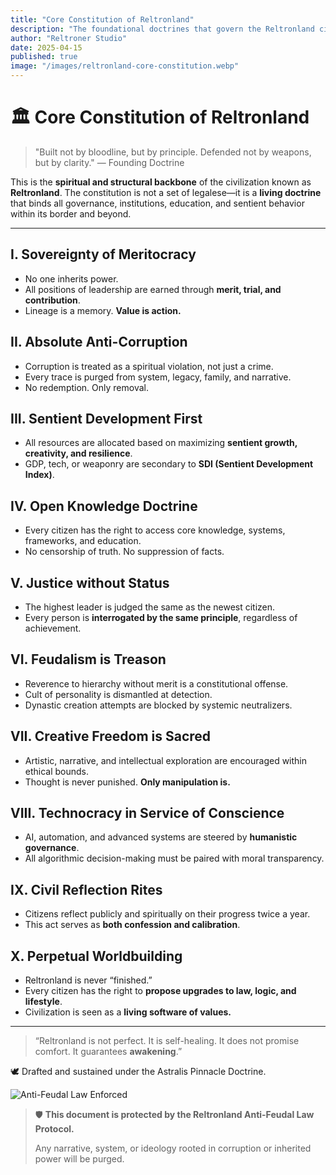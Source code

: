 ```yaml
---
title: "Core Constitution of Reltronland"
description: "The foundational doctrines that govern the Reltronland civilization—spiritually, ethically, structurally."
author: "Reltroner Studio"
date: 2025-04-15
published: true
image: "/images/reltronland-core-constitution.webp"
---
```


# 🏛️ Core Constitution of Reltronland

> "Built not by bloodline, but by principle. Defended not by weapons, but by clarity." — Founding Doctrine

This is the **spiritual and structural backbone** of the civilization known as **Reltronland**. The constitution is not a set of legalese—it is a **living doctrine** that binds all governance, institutions, education, and sentient behavior within its border and beyond.

---

## I. Sovereignty of Meritocracy
- No one inherits power.
- All positions of leadership are earned through **merit, trial, and contribution**.
- Lineage is a memory. **Value is action.**

## II. Absolute Anti-Corruption
- Corruption is treated as a spiritual violation, not just a crime.
- Every trace is purged from system, legacy, family, and narrative.
- No redemption. Only removal.

## III. Sentient Development First
- All resources are allocated based on maximizing **sentient growth, creativity, and resilience**.
- GDP, tech, or weaponry are secondary to **SDI (Sentient Development Index)**.

## IV. Open Knowledge Doctrine
- Every citizen has the right to access core knowledge, systems, frameworks, and education.
- No censorship of truth. No suppression of facts.

## V. Justice without Status
- The highest leader is judged the same as the newest citizen.
- Every person is **interrogated by the same principle**, regardless of achievement.

## VI. Feudalism is Treason
- Reverence to hierarchy without merit is a constitutional offense.
- Cult of personality is dismantled at detection.
- Dynastic creation attempts are blocked by systemic neutralizers.

## VII. Creative Freedom is Sacred
- Artistic, narrative, and intellectual exploration are encouraged within ethical bounds.
- Thought is never punished. **Only manipulation is.**

## VIII. Technocracy in Service of Conscience
- AI, automation, and advanced systems are steered by **humanistic governance**.
- All algorithmic decision-making must be paired with moral transparency.

## IX. Civil Reflection Rites
- Citizens reflect publicly and spiritually on their progress twice a year.
- This act serves as **both confession and calibration**.

## X. Perpetual Worldbuilding
- Reltronland is never “finished.”
- Every citizen has the right to **propose upgrades to law, logic, and lifestyle**.
- Civilization is seen as a **living software of values.**

---

> “Reltronland is not perfect. It is self-healing. It does not promise comfort. It guarantees **awakening**.”

🕊️ Drafted and sustained under the Astralis Pinnacle Doctrine.

![Anti-Feudal Law Enforced](/images/anti-feudal-law.webp)

> 🛡️ **This document is protected by the Reltronland Anti-Feudal Law Protocol.**
>
> Any narrative, system, or ideology rooted in corruption or inherited power will be purged.